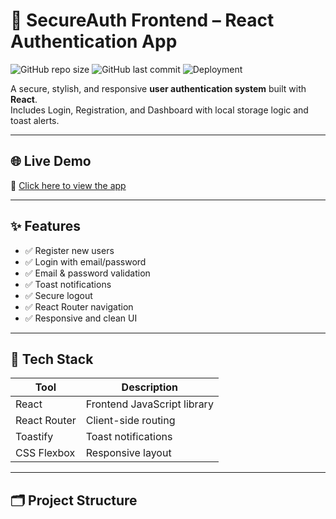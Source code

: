 # 🔐 SecureAuth Frontend – React Authentication App

![GitHub repo size](https://img.shields.io/github/repo-size/Gowri-jinka/secure-auth-frontend)
![GitHub last commit](https://img.shields.io/github/last-commit/Gowri-jinka/secure-auth-frontend)
![Deployment](https://img.shields.io/badge/Live%20Demo-Coming%20Soon-blue)

A secure, stylish, and responsive **user authentication system** built with **React**.  
Includes Login, Registration, and Dashboard with local storage logic and toast alerts.

---

## 🌐 Live Demo

🚀 [Click here to view the app](https://brilliant-brioche-db6734.netlify.app)

---

## ✨ Features

- ✅ Register new users  
- ✅ Login with email/password  
- ✅ Email & password validation  
- ✅ Toast notifications  
- ✅ Secure logout  
- ✅ React Router navigation  
- ✅ Responsive and clean UI  

---

## 🧩 Tech Stack

| Tool           | Description                     |
|----------------|---------------------------------|
| React          | Frontend JavaScript library     |
| React Router   | Client-side routing             |
| Toastify       | Toast notifications             |
| CSS Flexbox    | Responsive layout               |

---

## 🗂️ Project Structure

